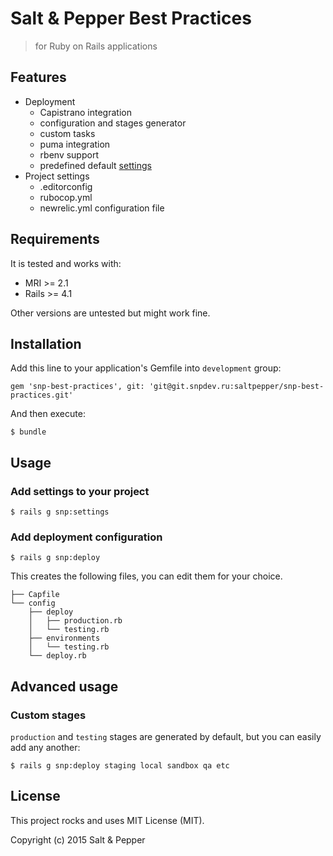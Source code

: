 # Salt & Pepper Best Practices
> for Ruby on Rails applications

## Features

* Deployment
  - Capistrano integration
  - configuration and stages generator
  - custom tasks
  - puma integration
  - rbenv support
  - predefined default [settings](lib/capistrano/snp/defaults.rb)
* Project settings
  - .editorconfig
  - rubocop.yml
  - newrelic.yml configuration file

## Requirements

It is tested and works with:

* MRI >= 2.1
* Rails >= 4.1

Other versions are untested but might work fine.

## Installation

Add this line to your application's Gemfile into `development` group:

    gem 'snp-best-practices', git: 'git@git.snpdev.ru:saltpepper/snp-best-practices.git'

And then execute:

    $ bundle

## Usage

### Add settings to your project

    $ rails g snp:settings

### Add deployment configuration

    $ rails g snp:deploy

This creates the following files, you can edit them for your choice.

```
├── Capfile
└── config
    ├── deploy
    │   ├── production.rb
    │   └── testing.rb
    ├── environments
    │   └── testing.rb
    └── deploy.rb
```

## Advanced usage

### Custom stages

`production` and `testing` stages are generated by default, but you can easily
add any another:

    $ rails g snp:deploy staging local sandbox qa etc

## License

This project rocks and uses MIT License (MIT).

Copyright (c) 2015 Salt & Pepper
